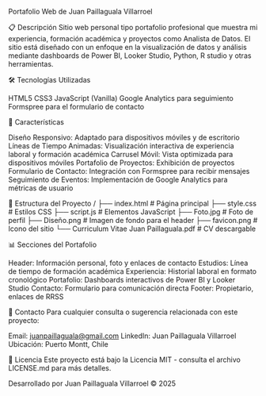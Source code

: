 Portafolio Web de Juan Paillaguala Villarroel

📋 Descripción
Sitio web personal tipo portafolio profesional que muestra mi experiencia, formación académica y proyectos como Analista de Datos. El sitio está diseñado con un enfoque en la visualización de datos y análisis mediante dashboards de Power BI, Looker Studio, Python, R studio y otras herramientas.

🛠️ Tecnologías Utilizadas

HTML5
CSS3
JavaScript (Vanilla)
Google Analytics para seguimiento
Formspree para el formulario de contacto

🌟 Características

Diseño Responsivo: Adaptado para dispositivos móviles y de escritorio
Líneas de Tiempo Animadas: Visualización interactiva de experiencia laboral y formación académica
Carrusel Móvil: Vista optimizada para dispositivos móviles
Portafolio de Proyectos: Exhibición de proyectos
Formulario de Contacto: Integración con Formspree para recibir mensajes
Seguimiento de Eventos: Implementación de Google Analytics para métricas de usuario

📁 Estructura del Proyecto
/
├── index.html              # Página principal
├── style.css               # Estilos CSS
├── script.js               # Elementos JavaScript
├── Foto.jpg                # Foto de perfil
├── Diseño.png              # Imagen de fondo para el header
├── favicon.png             # Icono del sitio
└── Curriculum Vitae Juan Paillaguala.pdf  # CV descargable


📊 Secciones del Portafolio

Header: Información personal, foto y enlaces de contacto
Estudios: Línea de tiempo de formación académica
Experiencia: Historial laboral en formato cronológico
Portafolio: Dashboards interactivos de Power BI y Looker Studio
Contacto: Formulario para comunicación directa
Footer: Propietario, enlaces de RRSS

📧 Contacto
Para cualquier consulta o sugerencia relacionada con este proyecto:

Email: juanpaillaguala@gmail.com
LinkedIn: Juan Paillaguala Villarroel
Ubicación: Puerto Montt, Chile

📄 Licencia
Este proyecto está bajo la Licencia MIT - consulta el archivo LICENSE.md para más detalles.

Desarrollado por Juan Paillaguala Villarroel © 2025